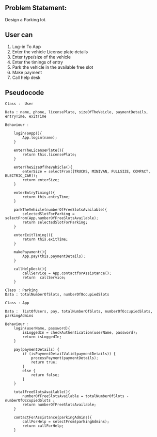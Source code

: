## Problem Statement: 
Design a Parking lot.

## User can
1. Log-in To App
1. Enter the vehicle License plate details
1. Enter type/size of the vehicle
1. Enter the timings of entry
1. Park the vehicle in the available free slot
1. Make payment
1. Call help desk

## Pseudocode
```
Class :  User

Data : name, phone, licensePlate, sizeOfTheVeicle, paymentDetails, entryTime, exitTime

Behaviour : 

    loginToApp(){
        App.login(name);    
    }

    enterTheLicensePlate(){
        return this.licensePlate;
    }

    enterTheSizeOfTheVehicle(){
        enterSize = selectFrom([TRUCKS, MINIVAN, FULLSIZE, COMPACT, ELECTRIC_CAR]);
        return enterSize;
    }

    enterEntryTiming(){
        return this.entryTime;
    }

    parkTheVehicle(numberOfFreeSlotsAvailable){
        selectedSlotForParking = selectFrom(App.numberOfFreeSlotsAvailable);
        return selectedSlotForParking;
    }

    enterExitTiming(){
        return this.exitTime;
    }

    makePayament(){
        App.pay(this.paymentDetails);
    }

    callHelpDesk(){
        callService = App.contactforAssistance();
        return  callService;
    }
```

```
Class : Parking
Data : totalNumberOfSlots, numberOfOccupiedSlots

```

```
Class : App

Data :  listOfUsers, pay, totalNumberOfSlots, numberOfOccupiedSlots, parkingAdmins

Behaviour : 
    login(userName, password){
        isLoggedIn = checkAuthentication(userName, password);
        return isLoggedIn;
    }

    pay(paymentDetails) {
        if (isPaymentDetailValid(paymentDetails)) {
            processPayment(paymentDetails);
            return true;
        }
        else {
            return false;
        }
    }

    totalFreeSlotsAvailable(){
        numberOfFreeSlotsAvailable = totalNumberOfSlots - numberOfOccupiedSlots ; 
        return numberOfFreeSlotsAvailable;
    }

    contactForAssistance(parkingAdmins){
        callForHelp = selectFrom(parkingAdmins);
        return callForHelp;
    }

```

 

